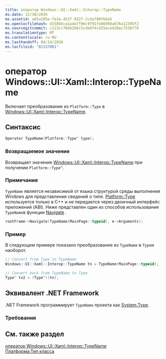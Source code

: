 ```yaml
---
title: оператор Windows::UI::Xaml::Interop::TypeName
ms.date: 12/30/2016
ms.assetid: a65a105e-7e3a-452f-932f-2cdaf00fbba5
ms.openlocfilehash: d35056ca1a4e7f06c9f91fe86998a676a12395f2
ms.sourcegitcommit: c123cc76bb2b6c5cde6f4c425ece420ac733bf70
ms.translationtype: MT
ms.contentlocale: ru-RU
ms.lasthandoff: 04/14/2020
ms.locfileid: "81337001"
---
```

# <a name="operator-windowsuixamlinteroptypename"></a>оператор Windows::UI::Xaml::Interop::TypeName

Включает преобразование из `Platform::Type` в [Windows::UI::Xaml::Interop::TypeName](/uwp/api/windows.ui.xaml.interop.typename).

## <a name="syntax"></a>Синтаксис

```cpp
Operator TypeName(Platform::Type^ type);
```

### <a name="return-value"></a>Возвращаемое значение

Возвращает значение [Windows::UI::Xaml::Interop::TypeName](/uwp/api/windows.ui.xaml.interop.typename) при получении `Platform::Type^`.

### <a name="remarks"></a>Примечания

`TypeName` является независимой от языка структурой среды выполнения Windows для представления сведений о типе. [Platform::Type](../cppcx/platform-type-class.md) используется только в C++ и не передается через двоичный интерфейс приложений (ABI). Ниже представлен один из способов использования `TypeName`в функции [Navigate](/uwp/api/windows.ui.xaml.controls.frame.navigate) .

```cpp
rootFrame->Navigate(TypeName(MainPage::typeid), e->Arguments);
```

### <a name="example"></a>Пример

В следующем примере показано преобразование из `TypeName` в `Type`и наоборот.

```cpp
// Convert from Type to TypeName
Windows::UI::Xaml::Interop::TypeName tn = TypeName(MainPage::typeid);

// Convert back from TypeName to Type
Type^ tx2 = (Type^)(tn);
```

## <a name="net-framework-equivalent"></a>Эквивалент .NET Framework

.NET Framework программирует `TypeName` проекта как [System.Type](/dotnet/api/system.type).

### <a name="requirements"></a>Требования

## <a name="see-also"></a>См. также раздел

[оператор Windows::UI::Xaml::Interop::TypeName](../cppcx/operator-windows-ui-xaml-interop-typename.md)<br/>
[Платформа:Тип класса](../cppcx/platform-type-class.md)
